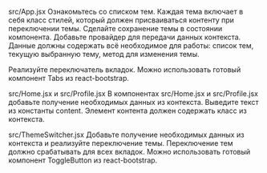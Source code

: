 src/App.jsx
Ознакомьтесь со списком тем. Каждая тема включает в себя класс стилей, который должен присваиваться контенту при переключении темы. Сделайте сохранение темы в состоянии компонента. Добавьте провайдер для передачи данных контекста. Данные должны содержать всё необходимое для работы: список тем, текущую выбранную тему, метод для изменения темы.

Реализуйте переключатель вкладок. Можно использовать готовый компонент Tabs из react-bootstrap.

src/Home.jsx и src/Profile.jsx
В компонентах src/Home.jsx и src/Profile.jsx добавьте получение необходимых данных из контекста. Выведите текст из константы content. Элемент контента должен содержать класс из контекста.

src/ThemeSwitcher.jsx
Добавьте получение необходимых данных из контекста и реализуйте переключение темы. Переключение тем должно срабатывать для всех вкладок. Можно использовать готовый компонент ToggleButton из react-bootstrap.
